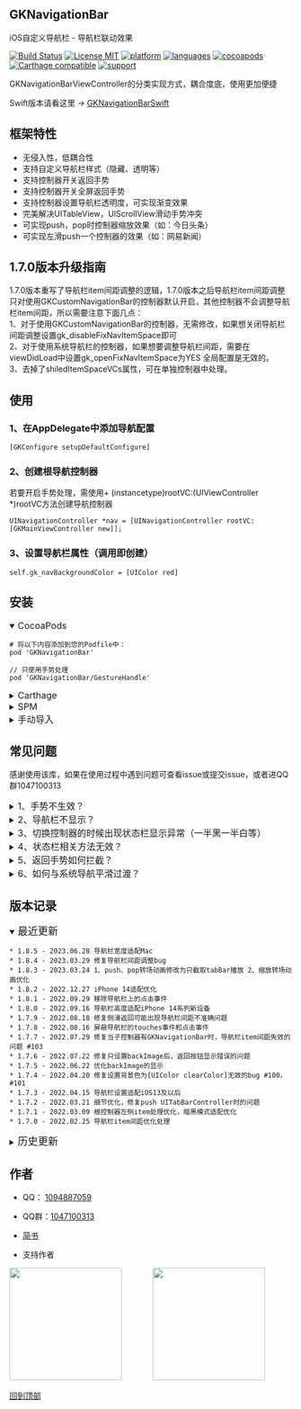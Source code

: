 ## GKNavigationBar

iOS自定义导航栏 - 导航栏联动效果

[![Build Status](http://img.shields.io/travis/QuintGao/GKNavigationBar/master.svg?style=flat)](https://travis-ci.org/QuintGao/GKNavigationBar)
[![License MIT](https://img.shields.io/badge/license-MIT-green.svg?style=flat)](https://raw.githubusercontent.com/QuintGao/GKNavigationBar/master/LICENSE)
[![platform](http://img.shields.io/cocoapods/p/GKNavigationBar.svg?style=flat)](http://cocoadocs.org/docsets/GKNavigationBar)
[![languages](https://img.shields.io/badge/language-objective--c-blue.svg)](#)
[![cocoapods](http://img.shields.io/cocoapods/v/GKNavigationBar.svg?style=flat)](https://cocoapods.org/pods/GKNavigationBar)
[![Carthage compatible](https://img.shields.io/badge/Carthage-compatible-4BC51D.svg?style=flat)](https://github.com/QuintGao/GKNavigationBar)
[![support](https://img.shields.io/badge/support-ios%208%2B-orange.svg)](#) 

GKNavigationBarViewController的分类实现方式，耦合度底，使用更加便捷

Swift版本请看这里 → [GKNavigationBarSwift](https://github.com/QuintGao/GKNavigationBarSwift)

## 框架特性

* 无侵入性，低耦合性
* 支持自定义导航栏样式（隐藏、透明等）
* 支持控制器开关返回手势
* 支持控制器开关全屏返回手势
* 支持控制器设置导航栏透明度，可实现渐变效果
* 完美解决UITableView，UIScrollView滑动手势冲突
* 可实现push，pop时控制器缩放效果（如：今日头条）
* 可实现左滑push一个控制器的效果（如：网易新闻）

## 1.7.0版本升级指南
1.7.0版本重写了导航栏item间距调整的逻辑，1.7.0版本之后导航栏item间距调整只对使用GKCustomNavigationBar的控制器默认开启，其他控制器不会调整导航栏item间距，所以需要注意下面几点：  
1、对于使用GKCustomNavigationBar的控制器，无需修改，如果想关闭导航栏间距调整设置gk_disableFixNavItemSpace即可        
2、对于使用系统导航栏的控制器，如果想要调整导航栏间距，需要在viewDidLoad中设置gk_openFixNavItemSpace为YES 全局配置是无效的。       
3、去掉了shiledItemSpaceVCs属性，可在单独控制器中处理。

## 使用
### 1、在AppDelegate中添加导航配置

```
[GKConfigure setupDefaultConfigure]
```

### 2、创建根导航控制器
若要开启手势处理，需使用+ (instancetype)rootVC:(UIViewController *)rootVC方法创建导航控制器

```
UINavigationController *nav = [UINavigationController rootVC:[GKMainViewController new]];
```

### 3、设置导航栏属性（调用即创建）
```
self.gk_navBackgroundColor = [UIColor red]
```


## 安装
<details open>
  <summary><font size=3>CocoaPods</font></summary>

```
# 将以下内容添加到您的Podfile中：
pod 'GKNavigationBar'

// 只使用手势处理
pod 'GKNavigationBar/GestureHandle'
```
</details>

<details>
  <summary><font size=3>Carthage</font></summary>

```
Cartfile文件中添加以下内容
github "QuintGao/GKNavigationBar"

执行carthage update --platform iOS
```
</details>

<details>
  <summary><font size=3>SPM</font></summary>

```
在Xcode中点击File->Swift Packages->Add Package Dependency，然后输入https://github.com/QuintGao/GKNavigationBar
```
</details>
<details>
  <summary><font size=3>手动导入</font></summary>

```
直接拖入GKNavigationBar文件夹到项目，#import "GKNavigationBar.h"，开始使用
```
</details>

## 常见问题
感谢使用该库，如果在使用过程中遇到问题可查看issue或提交issue，或者进QQ群1047100313  

<details>
  <summary><font size=3>1、手势不生效？</font></summary>

```
1、查看是否使用了+ (instancetype)rootVC:(UIViewController *)rootVC 方法初始化导航控制器  
2、查看是否在控制器中禁用了手势返回self.gk_interactivePopDisabled = YES，self.gk_fullScreenPopDisabled = YES
```
</details>

<details>
  <summary><font size=3>2、导航栏不显示？</font></summary>

```
查看是否调用了跟导航栏相关的方法，如self.gk_navTitle = @"GKNavigationBar"  
注意：只有调用跟导航栏相关的方法才会初始化导航栏！
```
</details>

<details>
  <summary><font size=3>3、切换控制器的时候出现状态栏显示异常（一半黑一半白等）</font></summary>

```
解决办法：在控制器初始化方法里面设置状态栏样式
- (instancetype)init {
    if (self = [super init]) {
        self.gk_statusBarStyle = UIStatusBarStyleLightContent;
    }
    return self;
}

```
</details>

<details>
  <summary><font size=3>4、状态栏相关方法无效？</font></summary>

```
解决办法：在基类控制器里实现下面两个方法
- (BOOL)prefersStatusBarHidden {
    return self.gk_statusBarHidden;
}

- (UIStatusBarStyle)preferredStatusBarStyle {
    return self.gk_statusBarStyle;
}
```
</details>

<details>
  <summary><font size=3>5、返回手势如何拦截？</font></summary>

```
// 重写下面的方法，拦截返回手势
#pragma mark - GKGesturePopHandlerProtocol
- (BOOL)navigationShouldPop {
    // do something
    
    return NO;
}

也可以单独处理点击返回和手势返回

// 重写下面的方法，拦截点击返回
- (BOOL)navigationShouldPopOnClick {
    // do something
    
    return NO;
}
// 重写下面的方法，拦截手势返回
- (BOOL)navigationShouldPopOnGesture {
    // do something
    
    return NO;
}
```
</details>

<details>
  <summary><font size=3>6、如何与系统导航平滑过渡？</font></summary>

```
1、开启系统导航过渡处理 nav.gk_openSystemNavHandle = YES;
2、在控制器中设置gk_popDelegate并实现下面的方法
#pragma mark - GKViewControllerPopDelegate
- (void)viewControllerPopScrollBegan {
    
}

- (void)viewControllerPopScrollUpdate:(float)progress {
    // 由于已经出栈，所以self.navigationController为nil，不能直接获取导航控制器
    UIViewController *vc = [GKConfigure visibleViewController];
    vc.navigationController.navigationBar.alpha = 1 - progress;
}

- (void)viewControllerPopScrollEnded:(BOOL)finished {
    // 由于已经出栈，所以self.navigationController为nil，不能直接获取导航控制器
    UIViewController *vc = [GKConfigure visibleViewController];
    vc.navigationController.navigationBar.alpha = 1;
    vc.navigationController.navigationBarHidden = finished;
}
```
</details>

## 版本记录

<details open>
  <summary><font size=4>最近更新</font></summary>

```
* 1.8.5 - 2023.06.28 导航栏宽度适配Mac
* 1.8.4 - 2023.03.29 修复导航栏间距调整bug
* 1.8.3 - 2023.03.24 1、push、pop转场动画修改为只截取tabBar播放 2、缩放转场动画优化
* 1.8.2 - 2022.12.27 iPhone 14适配优化
* 1.8.1 - 2022.09.29 移除导航栏上的点击事件
* 1.8.0 - 2022.09.16 导航栏高度适配iPhone 14系列新设备
* 1.7.9 - 2022.08.18 修复侧滑返回可能出现导航栏间距不准确问题
* 1.7.8 - 2022.08.16 屏蔽导航栏的touches事件和点击事件
* 1.7.7 - 2022.07.29 修复当子控制器有GKNavigationBar时，导航栏item间距失效的问题 #103
* 1.7.6 - 2022.07.22 修复只设置backImage后，返回按钮显示错误的问题
* 1.7.5 - 2022.06.22 优化backImage的显示
* 1.7.4 - 2022.04.20 修复设置背景色为[UIColor clearColor]无效的bug #100，#101
* 1.7.3 - 2022.04.15 导航栏设置适配iOS13及以后
* 1.7.2 - 2022.03.21 细节优化，修复push UITabBarController时的问题
* 1.7.1 - 2022.03.09 根控制器左侧item处理优化，暗黑模式适配优化
* 1.7.0 - 2022.02.25 导航栏item间距优化处理
```
</details>

<details>
  <summary><font size=4>历史更新</font></summary>

```
* 1.6.6 - 2022.01.26 新机型适配优化
* 1.6.5 - 2022.01.20 修复设置gk_disableFixNavItemSpace后gk_disableFixSpace无效的bug#93
* 1.6.4 - 2022.01.04 新增darkBackgroundImage、darkLineImage等适配暗黑模式导航图片
* 1.6.2 - 2021.12.29 修复设置gk_disableFixSpace为YES无效的bug #16
* 1.6.1 - 2021.11.08 1、修复设置gk_systemGestureHandleDisabled后TabBar偏移问题 #90
                   2、新增gk_hidesBottomBarWhenPushed，可全局配置push时是否隐藏TabBar
* 1.6.0 - 2021.09.09 修复visibleViewController方法返回错误问题
* 1.5.9 - 2021.06.25 配置类增加backgroundImage，可设置全局导航图片
* 1.5.8 - 2021.06.09 增加恢复系统导航栏显示的逻辑及方法 #86
* 1.5.7 - 2021.05.20 修复bug #78，创建导航栏item方法优化
* 1.5.6 - 2021.05.18 优化导航栏返回按钮及高度处理#77，手势处理优化
* 1.5.5 - 2021.05.14 修复导航栏间距失效的问题#76
* 1.5.4 - 2021.05.12 修复可能提前触发viewDidLoad方法的问题
* 1.5.3 - 2021.05.07 修复直接设置背景色无效的问题#71，#74，增加对非全屏的支持
* 1.5.2 - 2021.04.06 增加协议方法，解决返回手势与WKWebView中的手势冲突问题
* 1.5.1 - 2021.03.09 返回手势优化，新增backStyle对应的image，可全局配置
* 1.5.0 - 2021.03.05  
----1、优化状态栏样式修改及显隐方法，可以不用在基类实现相关方法  
----2、导航栏添加机制优化，修复某些情况下可能出现两个导航栏的bug  
----3、增加全局开启UIScrollView手势处理方法
* 1.4.3 - 2021.02.23 导航栏高度适配优化，导航栏间距调整优化，控制器增加禁止导航栏间距调整属性#62 #67
* 1.4.2 - 2021.02.20 返回拦截优化，增加同时处理点击返回和手势返回的方法
* 1.4.1 - 2021.02.07 暗黑模式适配优化，导航栏背景色和分割线颜色支持设置动态颜色
* 1.4.0 - 2020.12.25 修复边缘滑动返回失效的bug #60
* 1.3.9 - 2020.12.24 手势处理优化，解决可能出现的卡死问题，push、pop手势灵敏度优化
* 1.3.7 - 2020.12.05 手势处理优化，增加禁用系统手势处理属性
* 1.3.6 - 2020.12.02 修复iPhone 12，iPhone 12 Pro机型导航栏间距调整不准确的bug
* 1.3.4 - 2020.12.01 修复可能出现的卡死情况#53
* 1.3.3 - 2020.11.29 手势滑动优化，支持与系统导航平滑衔接、控制器屏蔽支持部分匹配
* 1.3.0 - 2020.10.29 功能模块拆分，可按需pod不同模块
* 1.2.0 - 2020.10.26 优化代码宏定义，增加自定义转场demo
* 1.1.8 - 2020.10.22 适配iPhone 12 系列手机，增加自定义转场动画属性
* 1.1.6 - 2020.09.09 修复左滑push卡住不动的bug
* 1.1.5 - 2020.08.14 修复屏蔽控制器无效的bug
* 1.1.3 - 2020.07.28 修复导航栏标题或颜色不生效的bug
* 1.1.2 - 2020.07.27 修复方法交换可能带来的crash问题
* 1.1.1 - 2020.07.23 修复手势处理对根控制器的影响
* 1.1.0 - 2020.07.22 修复手势处理存在的问题，增加属性可屏蔽某些控制器对手势处理的影响
* 1.0.9 - 2020.07.16 增加gk_backImage，可自定义返回按钮图片
* 1.0.8 - 2020.07.06 增加某些控制器对导航栏间距调整的影响
* 1.0.7 - 2020.06.22 设置导航栏间距不再局限于GKNavigationBar
* 1.0.6 - 2020.06.18 修复设置导航栏间距失效的bug
* 1.0.0 - 2020.01.14 修复设置某个导航栏间距后其他导航栏间距不准确问题
* 0.0.5 - 2020.01.02 修复某些情况下状态栏显示异常问题
* 0.0.4 - 2019.12.22 优化状态栏切换功能
* 0.0.3 - 2019.11.12 修复设置导航栏左右间距无效的问题
* 0.0.2 - 2019.11.04 优化代码，解决只调用gk_navigationItem时导航栏不出现的bug
* 0.0.1 - 2019.11.03 对GKNavigationBarViewController做了修改，使用更方便
```
</details>

## 作者

- QQ： [1094887059](http://wpa.qq.com/msgrd?v=3&uin=1094887059&site=qq&menu=yes)  
- QQ群：[1047100313](https://qm.qq.com/cgi-bin/qm/qr?k=Aj_f4C5-R3X1_KEdeb_Ttg8pxK_41ZJu&jump_from=webapi)

- [简书](https://www.jianshu.com/u/ba61bbfc87e8)

- 支持作者

<img src="https://upload-images.jianshu.io/upload_images/1598505-1637d63e4e18e103.jpg?imageMogr2/auto-orient/strip%7CimageView2/2/w/1240" width="200" height="200">
&nbsp&nbsp&nbsp&nbsp&nbsp&nbsp&nbsp&nbsp&nbsp&nbsp&nbsp&nbsp
<img src="https://upload-images.jianshu.io/upload_images/1598505-0be88fd4943d1994.jpg?imageMogr2/auto-orient/strip%7CimageView2/2/w/1240" width="200" height="200">

[回到顶部](#readme)
